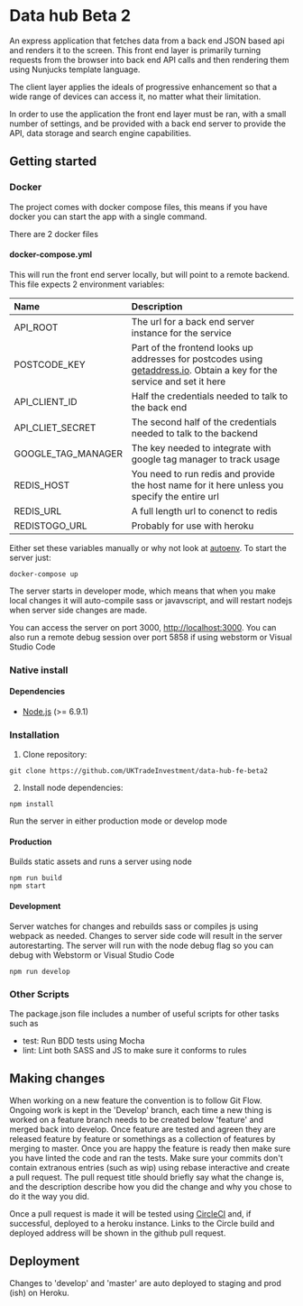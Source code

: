 # Data hub Beta 2

An express application that fetches data from a back end JSON based api and renders it to the screen. 
This front end layer is primarily turning requests from the browser into back end API calls and then 
rendering them using Nunjucks template language.

The client layer applies the ideals of progressive enhancement so that a wide range of devices can 
access it, no matter what their limitation.

In order to use the application the front end layer must be ran, with a small number of settings, 
and be provided with a back end server to provide the API, data storage and search engine capabilities.

## Getting started

### Docker
The project comes with docker compose files, this means if you have docker you can start 
the app with a single command.

There are 2 docker files

#### docker-compose.yml
This will run the front end server locally, but will point to a remote backend. This file expects 
2 environment variables:

| Name | Description |
|:-----|:------------|
| API_ROOT | The url for a back end server instance for the service |
| POSTCODE_KEY | Part of the frontend looks up addresses for postcodes using [getaddress.io](https://getaddress.io/). Obtain a key for the service and set it here |
| API_CLIENT_ID | Half the credentials needed to talk to the back end |
| API_CLIET_SECRET | The second half of the credentials needed to talk to the backend |
| GOOGLE_TAG_MANAGER | The key needed to integrate with google tag manager to track usage |
| REDIS_HOST | You need to run redis and provide the host name for it here unless you specify the entire url |
| REDIS_URL | A full length url to conenct to redis |
| REDISTOGO_URL | Probably for use with heroku |

Either set these variables manually or why not look at [autoenv](https://github.com/kennethreitz/autoenv). 
To start the server just:

    docker-compose up

The server starts in developer mode, which means that when you make local changes it will auto-compile 
sass or javavscript, and will restart nodejs when server side changes are made.

You can access the server on port 3000, [http://localhost:3000](http://localhost:3000). You can also run 
a remote debug session over port 5858 if using webstorm or Visual Studio Code

### Native install

#### Dependencies

* [Node.js](https://nodejs.org/en/) (>= 6.9.1)

### Installation

1. Clone repository:

  ```
  git clone https://github.com/UKTradeInvestment/data-hub-fe-beta2
  ```

2. Install node dependencies:

  ```
  npm install
  ```

Run the server in either production mode or develop mode

#### Production
Builds static assets and runs a server using node

```
npm run build
npm start
```

#### Development
Server watches for changes and rebuilds sass or compiles js using webpack as needed. Changes to server side
code will result in the server autorestarting. The server will run with the node debug flag so you can
 debug with Webstorm or Visual Studio Code
```
npm run develop
```

### Other Scripts
The package.json file includes a number of useful scripts for other tasks such as

- test: Run BDD tests using Mocha
- lint: Lint both SASS and JS to make sure it conforms to rules

## Making changes
When working on a new feature the convention is to follow Git Flow.
Ongoing work is kept in the 'Develop' branch, each time a new thing is worked on a feature branch needs
to be created below 'feature' and merged back into develop. Once feature are tested and agreen they are
released feature by feature or somethings as a collection of features by merging to master.
Once you are happy the feature is ready then make 
sure you have linted the code and ran the tests. Make sure your commits don't 
contain extranous entries (such as wip) using rebase interactive and create a pull request. The 
pull request title should briefly say what the change is, and the description describe how you did the change 
and why you chose to do it the way you did.

Once a pull request is made it will be tested using [CircleCI](https://circleci.com/) and, if successful, 
deployed to a heroku instance. Links to the Circle build and deployed address will be 
shown in the github pull request.

## Deployment
Changes to 'develop' and 'master' are auto deployed to staging and prod (ish) on Heroku.
